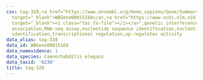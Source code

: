 ```yaml
---
csv: tag-320,<a href="https://www.ensembl.org/Homo_sapiens/Gene/Summary?db=core;g=WBGene00015168"
  target="_blank">WBGene00015168</a>,<a href="https://www.ncbi.nlm.nih.gov/pubmed/27496166"
  target="_blank"><i class="fas fa-file"></i></a>",genetic interference,functional
  association,RNA-seq assay,nucleotide sequence identification,nucleotide sequence
  identification,transcriptional regulation,up-regulates activity
data_alias: tag-320
data_id: WBGene00015168
data_numevidence: 1
data_species: Caenorhabditis elegans
data_taxid: '6239'
title: tag-320
---
```

